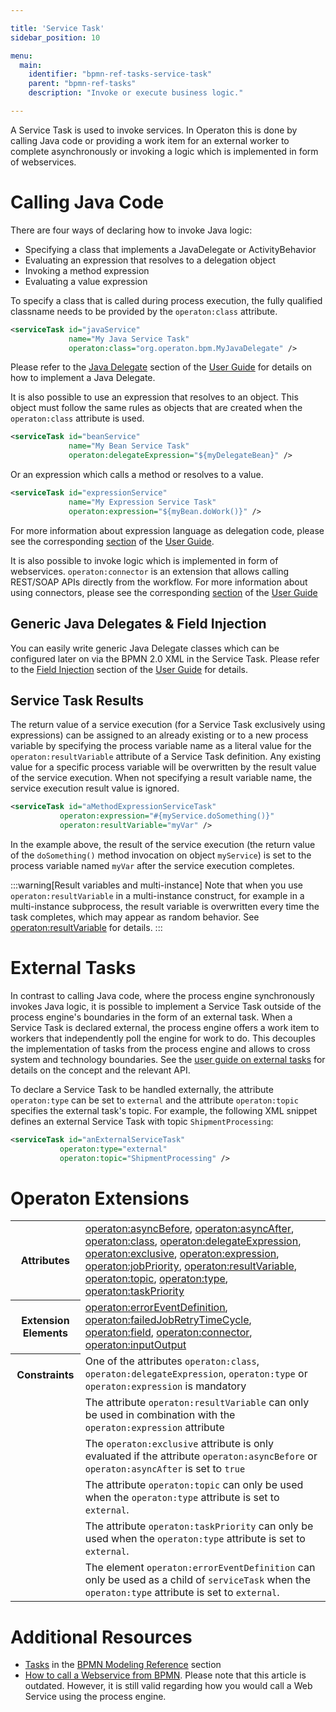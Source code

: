 ```yaml
---

title: 'Service Task'
sidebar_position: 10

menu:
  main:
    identifier: "bpmn-ref-tasks-service-task"
    parent: "bpmn-ref-tasks"
    description: "Invoke or execute business logic."

---
```




A Service Task is used to invoke services. In Operaton this is done by calling Java code or providing a work item for an external worker to complete asynchronously or invoking a logic which is implemented in form of webservices.

# Calling Java Code

There are four ways of declaring how to invoke Java logic:

* Specifying a class that implements a JavaDelegate or ActivityBehavior
* Evaluating an expression that resolves to a delegation object
* Invoking a method expression
* Evaluating a value expression

To specify a class that is called during process execution, the fully qualified classname needs to be provided by the `operaton:class` attribute.

```xml
<serviceTask id="javaService"
             name="My Java Service Task"
             operaton:class="org.operaton.bpm.MyJavaDelegate" />
```

Please refer to the [Java Delegate](../../../user-guide/process-engine/delegation-code.md#java-delegate) section of the [User Guide](../../../user-guide/index.md) for details on how to implement a Java Delegate.

It is also possible to use an expression that resolves to an object. This object must follow the
same rules as objects that are created when the `operaton:class` attribute is used.

```xml
<serviceTask id="beanService"
             name="My Bean Service Task"
             operaton:delegateExpression="${myDelegateBean}" />
```

Or an expression which calls a method or resolves to a value.

```xml
<serviceTask id="expressionService"
             name="My Expression Service Task"
             operaton:expression="${myBean.doWork()}" />
```

For more information about expression language as delegation code, please see the corresponding
[section](../../../user-guide/process-engine/expression-language.md#use-expression-language-as-delegation-code)
of the [User Guide](../../../user-guide/index.md).

It is also possible to invoke logic which is implemented in form of webservices. `operaton:connector` is an extension that allows calling REST/SOAP APIs directly from the workflow. For more information about using connectors, please see the corresponding [section](../../../user-guide/process-engine/connectors.md#use-connectors) of the [User Guide](../../../user-guide/index.md)

## Generic Java Delegates & Field Injection

You can easily write generic Java Delegate classes which can be configured later on via the BPMN 2.0 XML in the Service Task. Please refer to the [Field Injection](../../../user-guide/process-engine/delegation-code.md#field-injection) section of the [User Guide](../../../user-guide/index.md) for details.


## Service Task Results

The return value of a service execution (for a Service Task exclusively using expressions) can be assigned to an already existing or to a new process variable by specifying the process variable name as a literal value for the `operaton:resultVariable` attribute of a Service Task definition. Any existing value for a specific process variable will be overwritten by the result value of the service execution. When not specifying a result variable name, the service execution result value is ignored.

```xml
<serviceTask id="aMethodExpressionServiceTask"
           operaton:expression="#{myService.doSomething()}"
           operaton:resultVariable="myVar" />
```

In the example above, the result of the service execution (the return value of the `doSomething()` method invocation on object `myService`) is set to the process variable named `myVar` after the service execution completes.

:::warning[Result variables and multi-instance]
Note that when you use <code>operaton:resultVariable</code> in a multi-instance construct, for example in a multi-instance subprocess, the result variable is overwritten every time the task completes, which may appear as random behavior. See <a href="../reference/bpmn20/custom-extensions/extension-attributes.md#resultvariable">operaton:resultVariable</a> for details.
:::

# External Tasks

In contrast to calling Java code, where the process engine synchronously invokes Java logic, it is possible to implement a Service Task outside of the process engine's boundaries in the form of an external task. When a Service Task is declared external, the process engine offers a work item to workers that independently poll the engine for work to do. This decouples the implementation of tasks from the process engine and allows to cross system and technology boundaries. See the [user guide on external tasks](../../../user-guide/process-engine/external-tasks.md) for details on the concept and the relevant API.

To declare a Service Task to be handled externally, the attribute `operaton:type` can be set to `external` and the attribute `operaton:topic` specifies the external task's topic. For example, the following XML snippet defines an external Service Task with topic `ShipmentProcessing`:

```xml
<serviceTask id="anExternalServiceTask"
           operaton:type="external"
           operaton:topic="ShipmentProcessing" />
```

# Operaton Extensions

<table class="table table-striped">
  <tr>
    <th>Attributes</th>
    <td>
      <a href="../reference/bpmn20/custom-extensions/extension-attributes.md#asyncbefore">operaton:asyncBefore</a>,
      <a href="../reference/bpmn20/custom-extensions/extension-attributes.md#asyncafter">operaton:asyncAfter</a>,
      <a href="../reference/bpmn20/custom-extensions/extension-attributes.md#class">operaton:class</a>,
      <a href="../reference/bpmn20/custom-extensions/extension-attributes.md#delegateexpression">operaton:delegateExpression</a>,
      <a href="../reference/bpmn20/custom-extensions/extension-attributes.md#exclusive">operaton:exclusive</a>,
      <a href="../reference/bpmn20/custom-extensions/extension-attributes.md#expression">operaton:expression</a>,
      <a href="../reference/bpmn20/custom-extensions/extension-attributes.md#jobpriority">operaton:jobPriority</a>,
      <a href="../reference/bpmn20/custom-extensions/extension-attributes.md#resultvariable">operaton:resultVariable</a>,
      <a href="../reference/bpmn20/custom-extensions/extension-attributes.md#topic">operaton:topic</a>,
      <a href="../reference/bpmn20/custom-extensions/extension-attributes.md#type">operaton:type</a>,
      <a href="../reference/bpmn20/custom-extensions/extension-attributes.md#taskpriority">operaton:taskPriority</a>
    </td>
  </tr>
  <tr>
    <th>Extension Elements</th>
    <td>
      <a href="../reference/bpmn20/custom-extensions/extension-elements.md#erroreventdefinition">operaton:errorEventDefinition</a>,
      <a href="../reference/bpmn20/custom-extensions/extension-elements.md#failedjobretrytimecycle">operaton:failedJobRetryTimeCycle</a>,
      <a href="../reference/bpmn20/custom-extensions/extension-elements.md#field">operaton:field</a>,
      <a href="../reference/bpmn20/custom-extensions/extension-elements.md#connector">operaton:connector</a>,
      <a href="../reference/bpmn20/custom-extensions/extension-elements.md#inputoutput">operaton:inputOutput</a>
    </td>
  </tr>
  <tr>
    <th>Constraints</th>
    <td>
      One of the attributes <code>operaton:class</code>, <code>operaton:delegateExpression</code>,
      <code>operaton:type</code> or <code>operaton:expression</code> is mandatory
    </td>
  </tr>
  <tr>
    <td></td>
    <td>
      The attribute <code>operaton:resultVariable</code> can only be used in combination with the
      <code>operaton:expression</code> attribute
    </td>
  </tr>
  <tr>
    <td></td>
    <td>
      The <code>operaton:exclusive</code> attribute is only evaluated if the attribute
      <code>operaton:asyncBefore</code> or <code>operaton:asyncAfter</code> is set to <code>true</code>
    </td>
  </tr>
  <tr>
    <td></td>
    <td>
      The attribute <code>operaton:topic</code> can only be used when the <code>operaton:type</code> attribute is set to <code>external</code>.
    </td>
  </tr>
  <tr>
    <td></td>
    <td>
      The attribute <code>operaton:taskPriority</code> can only be used when the <code>operaton:type</code> attribute is set to <code>external</code>.
    </td>
  </tr>
  <tr>
    <td></td>
    <td>
      The element <code>operaton:errorEventDefinition</code> can only be used as a child of <code>serviceTask</code> when the <code>operaton:type</code> attribute is set to <code>external</code>.
    </td>
  </tr>
</table>


# Additional Resources

* [Tasks](http://operaton.org/bpmn/reference.html#activities-task) in the [BPMN Modeling Reference](http://operaton.org/bpmn/reference.html) section
* [How to call a Webservice from BPMN](http://www.bpm-guide.de/2010/12/09/how-to-call-a-webservice-from-bpmn/). Please note that this article is outdated. However, it is still valid regarding how you would call a Web Service using the process engine.
